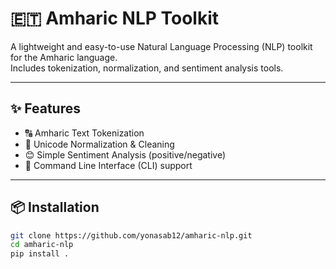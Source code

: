 # 🇪🇹 Amharic NLP Toolkit

A lightweight and easy-to-use Natural Language Processing (NLP) toolkit for the Amharic language.  
Includes tokenization, normalization, and sentiment analysis tools.

---

## ✨ Features

- 🔠 Amharic Text Tokenization
- 🧹 Unicode Normalization & Cleaning
- 😊 Simple Sentiment Analysis (positive/negative)
- 🧰 Command Line Interface (CLI) support

---

## 📦 Installation

```bash
git clone https://github.com/yonasab12/amharic-nlp.git
cd amharic-nlp
pip install .
